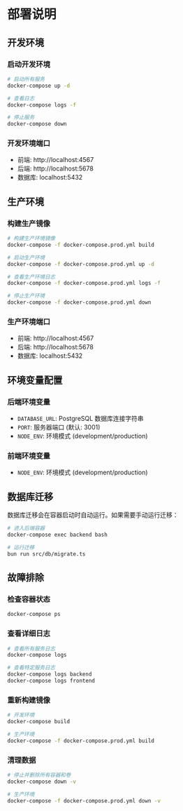 # 部署说明

## 开发环境

### 启动开发环境
```bash
# 启动所有服务
docker-compose up -d

# 查看日志
docker-compose logs -f

# 停止服务
docker-compose down
```

### 开发环境端口
- 前端: http://localhost:4567
- 后端: http://localhost:5678
- 数据库: localhost:5432

## 生产环境

### 构建生产镜像
```bash
# 构建生产环境镜像
docker-compose -f docker-compose.prod.yml build

# 启动生产环境
docker-compose -f docker-compose.prod.yml up -d

# 查看生产环境日志
docker-compose -f docker-compose.prod.yml logs -f

# 停止生产环境
docker-compose -f docker-compose.prod.yml down
```

### 生产环境端口
- 前端: http://localhost:4567
- 后端: http://localhost:5678
- 数据库: localhost:5432

## 环境变量配置

### 后端环境变量
- `DATABASE_URL`: PostgreSQL 数据库连接字符串
- `PORT`: 服务器端口 (默认: 3001)
- `NODE_ENV`: 环境模式 (development/production)

### 前端环境变量
- `NODE_ENV`: 环境模式 (development/production)

## 数据库迁移

数据库迁移会在容器启动时自动运行。如果需要手动运行迁移：

```bash
# 进入后端容器
docker-compose exec backend bash

# 运行迁移
bun run src/db/migrate.ts
```

## 故障排除

### 检查容器状态
```bash
docker-compose ps
```

### 查看详细日志
```bash
# 查看所有服务日志
docker-compose logs

# 查看特定服务日志
docker-compose logs backend
docker-compose logs frontend
```

### 重新构建镜像
```bash
# 开发环境
docker-compose build

# 生产环境
docker-compose -f docker-compose.prod.yml build
```

### 清理数据
```bash
# 停止并删除所有容器和卷
docker-compose down -v

# 生产环境
docker-compose -f docker-compose.prod.yml down -v
```
